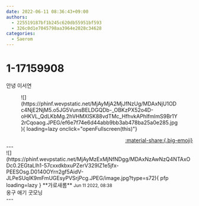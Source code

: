 ```yaml
---
date: 2022-06-11 08:36:43+09:00
authors:
  - 225519187bf1b245c620db55951bf593
  - 326c0d1e7045798aa3964e2028c34628
categories:
  - Saerom
---
```


# 1-17159908

<div class="post-container" markdown="1">
<div class="content-container md-sidebar__scrollwrap" markdown="1">

안녕 이서연
<figure markdown="1">
![](https://phinf.wevpstatic.net/MjAyMjA2MjJfNzUg/MDAxNjU1ODc4NjE2NjM5.o5JG5VunsBELDGQDb-_OBKzPX52o4D-oHKVL_QdLKbMg.2hVHMXlSK88vdTMc_HfhvkAPhIfmlmS9Br1Y2rCqoaog.JPEG/ef6e7f74e6d44abb9bb3ab478ba25a0e285.jpg){ loading=lazy onclick="openFullscreen(this)"}
</figure>


</div>
</div>

<div style="text-align: right;" markdown="1">
<a href="https://weverse.io/fromis9/fanpost/1-17159908" style="text-align: right;">:material-share:{.big-emoji}</a>
</div>
---

<div class="comments-container md-sidebar__scrollwrap" markdown="1">
<div class="comment" markdown="1">
<div class='id-container' markdown="1">
![](https://phinf.wevpstatic.net/MjAyMzExMjNfNDgg/MDAxNzAwNzQ4NTAxODc0.2EGtaLlh1-57cxxdkbxuPZerV329IZ1e5jfx-PEESOsg.D0140OYrn2gf5AidV-JLPeSUqIK9mFmUGEsyPVSrjPcg.JPEG/image.jpg?type=s72){ pfp loading=lazy }
**<span class="artist">가로새롬</span>** <small>Jun 11 2022, 08:38</small><br>
</div>
<div class='comment-body' markdown="1">
옹구 애기 굿모닝
</div>
</div>
</div>
---
